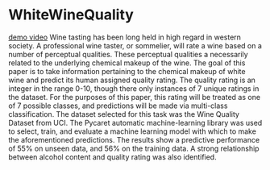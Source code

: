 # WhiteWineQuality
[demo video](https://youtu.be/QFPVYCVupL4)
Wine tasting has been long held in high regard in western society. A professional wine taster, or sommelier, will rate a wine based on a number of perceptual qualities. These perceptual qualities a necessarily related to the underlying chemical makeup of the wine. The goal of this paper is to take information pertaining to the chemical makeup of white wine and predict its human assigned quality rating. The quality rating is an integer in the range 0-10, though there only instances of 7 unique ratings in the dataset. For the purposes of this paper, this rating will be treated as one of 7 possible classes, and predictions will be made via multi-class classification. The dataset selected for this task was the Wine Quality Dataset from UCI. The Pycaret automatic machine-learning library was used to select, train, and evaluate a machine learning model with which to make the aforementioned predictions. The results show a predictive performance of 55% on unseen data, and 56% on the training data. A strong relationship between alcohol content and quality rating was also identified.
